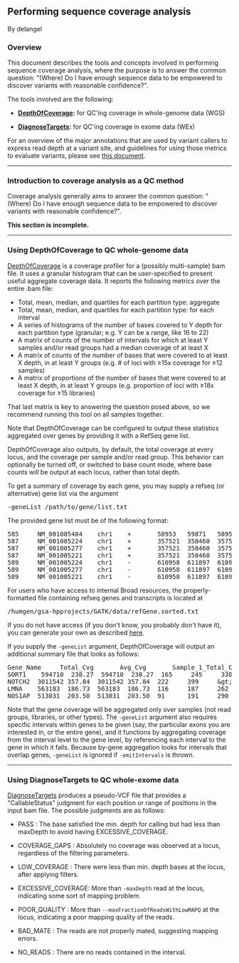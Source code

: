 ## Performing sequence coverage analysis

By delangel

<h3>Overview</h3>

<p>This document describes the tools and concepts involved in performing sequence coverage analysis, where the purpose is to answer the common question: "(Where) Do I have enough sequence data to be empowered to discover variants with reasonable confidence?".</p>

<p>The tools involved are the following:</p>

<ul><li><p><strong><a rel="nofollow" href="https://www.broadinstitute.org/gatk/guide/tooldocs/org_broadinstitute_gatk_tools_walkers_coverage_DepthOfCoverage.php">DepthOfCoverage</a>:</strong> for QC'ing coverage in whole-genome data (WGS)</p></li>
<li><p><strong><a rel="nofollow" href="https://www.broadinstitute.org/gatk/guide/tooldocs/org_broadinstitute_gatk_tools_walkers_diagnostics_diagnosetargets_DiagnoseTargets.php">DiagnoseTargets</a>:</strong> for QC'ing coverage in exome data (WEx)</p></li>
</ul><p>For an overview of the major annotations that are used by variant callers to express read depth at a variant site, and guidelines for using those metrics to evaluate variants, please see <a rel="nofollow" href="https://www.broadinstitute.org/gatk/guide/article?id=4721">this document</a>.</p>

<hr></hr><h3>Introduction to coverage analysis as a QC method</h3>

<p>Coverage analysis generally aims to answer the common question: "(Where) Do I have enough sequence data to be empowered to discover variants with reasonable confidence?".</p>

<p><strong>This section is incomplete.</strong></p>

<hr></hr><h3>Using DepthOfCoverage to QC whole-genome data</h3>

<p><a rel="nofollow" href="http://www.broadinstitute.org/gatk/gatkdocs/org_broadinstitute_gatk_tools_walkers_coverage_DepthOfCoverage.html">DepthOfCoverage</a> is a coverage profiler for a (possibly multi-sample) bam file. It uses a granular histogram that can be user-specified to present useful aggregate coverage data. It reports the following metrics over the entire .bam file:</p>

<ul><li>Total, mean, median, and quartiles for each partition type: aggregate</li>
<li>Total, mean, median, and quartiles for each partition type: for each interval</li>
<li>A series of histograms of the number of bases covered to Y depth for each partition type (granular; e.g. Y can be a range, like 16 to 22)</li>
<li>A matrix of counts of the number of intervals for which at least Y samples and/or read groups had a median coverage of at least X</li>
<li>A matrix of counts of the number of bases that were covered to at least X depth, in at least Y groups (e.g. # of loci with ≥15x coverage for ≥12 samples)</li>
<li>A matrix of proportions of the number of bases that were covered to at least X depth, in at least Y groups (e.g. proportion of loci with ≥18x coverage for ≥15 libraries)</li>
</ul><p>That last matrix is key to answering the question posed above, so we recommend running this tool on all samples together.</p>

<p>Note that DepthOfCoverage can be configured to output these statistics aggregated over genes by providing it with a RefSeq gene list.</p>

<p>DepthOfCoverage also outputs, by default, the total coverage at every locus, and the coverage per sample and/or read group. This behavior can optionally be turned off, or switched to base count mode, where base counts will be output at each locus, rather than total depth.</p>

<p>To get a summary of coverage by each gene, you may supply a refseq (or alternative) gene list via the argument</p>

<pre class="code codeBlock" spellcheck="false">-geneList /path/to/gene/list.txt
</pre>

<p>The provided gene list must be of the following format:</p>

<pre class="code codeBlock" spellcheck="false">585     NM_001005484    chr1    +       58953   59871   58953   59871   1       58953,  59871,  0       OR4F5   cmpl    cmpl    0,
587     NM_001005224    chr1    +       357521  358460  357521  358460  1       357521, 358460, 0       OR4F3   cmpl    cmpl    0,
587     NM_001005277    chr1    +       357521  358460  357521  358460  1       357521, 358460, 0       OR4F16  cmpl    cmpl    0,
587     NM_001005221    chr1    +       357521  358460  357521  358460  1       357521, 358460, 0       OR4F29  cmpl    cmpl    0,
589     NM_001005224    chr1    -       610958  611897  610958  611897  1       610958, 611897, 0       OR4F3   cmpl    cmpl    0,
589     NM_001005277    chr1    -       610958  611897  610958  611897  1       610958, 611897, 0       OR4F16  cmpl    cmpl    0,
589     NM_001005221    chr1    -       610958  611897  610958  611897  1       610958, 611897, 0       OR4F29  cmpl    cmpl    0,
</pre>

<p>For users who have access to internal Broad resources, the properly-formatted file containing refseq genes and transcripts is located at</p>

<pre class="code codeBlock" spellcheck="false">/humgen/gsa-hpprojects/GATK/data/refGene.sorted.txt
</pre>

<p>If you do not have access (if you don't know, you probably don't have it), you can generate your own as described <a rel="nofollow" href="https://www.broadinstitute.org/gatk/guide/article?id=1329">here</a>.</p>

<p>If you supply the <code class="code codeInline" spellcheck="false">-geneList</code> argument, DepthOfCoverage will output an additional summary file that looks as follows:</p>

<pre class="code codeBlock" spellcheck="false">Gene_Name     Total_Cvg       Avg_Cvg       Sample_1_Total_Cvg    Sample_1_Avg_Cvg    Sample_1_Cvg_Q3       Sample_1_Cvg_Median      Sample_1_Cvg_Q1
SORT1    594710  238.27  594710  238.27  165     245     330
NOTCH2  3011542 357.84  3011542 357.84  222     399     &amp;gt;500
LMNA    563183  186.73  563183  186.73  116     187     262
NOS1AP  513031  203.50  513031  203.50  91      191     290
</pre>

<p>Note that the gene coverage will be aggregated only over samples (not read groups, libraries, or other types). The <code class="code codeInline" spellcheck="false">-geneList</code> argument also requires specific intervals within genes to be given (say, the particular exons you are interested in, or the entire gene), and it functions by aggregating coverage from the interval level to the gene level, by referencing each interval to the gene in which it falls. Because by-gene aggregation looks for intervals that overlap genes, <code class="code codeInline" spellcheck="false">-geneList</code> is ignored if <code class="code codeInline" spellcheck="false">-omitIntervals</code> is thrown.</p>

<hr></hr><h3>Using DiagnoseTargets to QC whole-exome data</h3>

<p><a rel="nofollow" href="https://www.broadinstitute.org/gatk/guide/tooldocs/org_broadinstitute_gatk_tools_walkers_diagnostics_diagnosetargets_DiagnoseTargets.php">DiagnoseTargets</a> produces a pseudo-VCF file that provides a "CallableStatus" judgment for each position or range of positions in the input bam file. The possible judgments are as follows:</p>

<ul><li><p>PASS : The base satisfied the min. depth for calling but had less than maxDepth to avoid having EXCESSIVE_COVERAGE.</p></li>
<li><p>COVERAGE_GAPS : Absolutely no coverage was observed at a locus, regardless of the filtering parameters.</p></li>
<li><p>LOW_COVERAGE : There were less than min. depth bases at the locus, after applying filters.</p></li>
<li><p>EXCESSIVE_COVERAGE: More than <code class="code codeInline" spellcheck="false">-maxDepth</code> read at the locus, indicating some sort of mapping problem.</p></li>
<li><p>POOR_QUALITY : More than <code class="code codeInline" spellcheck="false">--maxFractionOfReadsWithLowMAPQ</code> at the locus, indicating a poor mapping quality of the reads.</p></li>
<li><p>BAD_MATE : The reads are not properly mated, suggesting mapping errors.</p></li>
<li><p>NO_READS : There are no reads contained in the interval.</p></li>
</ul>